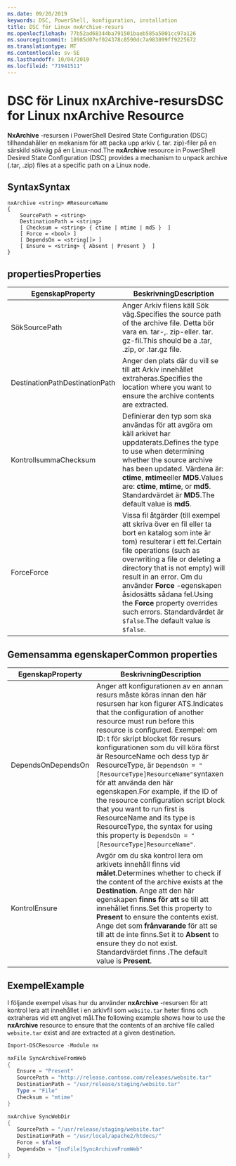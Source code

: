 ```yaml
---
ms.date: 09/20/2019
keywords: DSC, PowerShell, konfiguration, installation
title: DSC för Linux nxArchive-resurs
ms.openlocfilehash: 77b52ad68344ba791501baeb585a5001cc97a126
ms.sourcegitcommit: 18985d07ef024378c8590dc7a983099ff9225672
ms.translationtype: MT
ms.contentlocale: sv-SE
ms.lasthandoff: 10/04/2019
ms.locfileid: "71941511"
---
```

# <a name="dsc-for-linux-nxarchive-resource"></a><span data-ttu-id="0b134-103">DSC för Linux nxArchive-resurs</span><span class="sxs-lookup"><span data-stu-id="0b134-103">DSC for Linux nxArchive Resource</span></span>

<span data-ttu-id="0b134-104">**NxArchive** -resursen i PowerShell Desired State Configuration (DSC) tillhandahåller en mekanism för att packa upp arkiv (. tar. zip)-filer på en särskild sökväg på en Linux-nod.</span><span class="sxs-lookup"><span data-stu-id="0b134-104">The **nxArchive** resource in PowerShell Desired State Configuration (DSC) provides a mechanism to unpack archive (.tar, .zip) files at a specific path on a Linux node.</span></span>

## <a name="syntax"></a><span data-ttu-id="0b134-105">Syntax</span><span class="sxs-lookup"><span data-stu-id="0b134-105">Syntax</span></span>

```Syntax
nxArchive <string> #ResourceName
{
    SourcePath = <string>
    DestinationPath = <string>
    [ Checksum = <string> { ctime | mtime | md5 }  ]
    [ Force = <bool> ]
    [ DependsOn = <string[]> ]
    [ Ensure = <string> { Absent | Present }  ]
}
```

## <a name="properties"></a><span data-ttu-id="0b134-106">properties</span><span class="sxs-lookup"><span data-stu-id="0b134-106">Properties</span></span>

|<span data-ttu-id="0b134-107">Egenskap</span><span class="sxs-lookup"><span data-stu-id="0b134-107">Property</span></span> |<span data-ttu-id="0b134-108">Beskrivning</span><span class="sxs-lookup"><span data-stu-id="0b134-108">Description</span></span> |
|---|---|
|<span data-ttu-id="0b134-109">Sök</span><span class="sxs-lookup"><span data-stu-id="0b134-109">SourcePath</span></span> |<span data-ttu-id="0b134-110">Anger Arkiv filens käll Sök väg.</span><span class="sxs-lookup"><span data-stu-id="0b134-110">Specifies the source path of the archive file.</span></span> <span data-ttu-id="0b134-111">Detta bör vara en. tar-,. zip-eller. tar. gz-fil.</span><span class="sxs-lookup"><span data-stu-id="0b134-111">This should be a .tar, .zip, or .tar.gz file.</span></span> |
|<span data-ttu-id="0b134-112">DestinationPath</span><span class="sxs-lookup"><span data-stu-id="0b134-112">DestinationPath</span></span> |<span data-ttu-id="0b134-113">Anger den plats där du vill se till att Arkiv innehållet extraheras.</span><span class="sxs-lookup"><span data-stu-id="0b134-113">Specifies the location where you want to ensure the archive contents are extracted.</span></span> |
|<span data-ttu-id="0b134-114">Kontrollsumma</span><span class="sxs-lookup"><span data-stu-id="0b134-114">Checksum</span></span> |<span data-ttu-id="0b134-115">Definierar den typ som ska användas för att avgöra om käll arkivet har uppdaterats.</span><span class="sxs-lookup"><span data-stu-id="0b134-115">Defines the type to use when determining whether the source archive has been updated.</span></span> <span data-ttu-id="0b134-116">Värdena är: **ctime**, **mtime**eller **MD5**.</span><span class="sxs-lookup"><span data-stu-id="0b134-116">Values are: **ctime**, **mtime**, or **md5**.</span></span> <span data-ttu-id="0b134-117">Standardvärdet är **MD5**.</span><span class="sxs-lookup"><span data-stu-id="0b134-117">The default value is **md5**.</span></span> |
|<span data-ttu-id="0b134-118">Force</span><span class="sxs-lookup"><span data-stu-id="0b134-118">Force</span></span> |<span data-ttu-id="0b134-119">Vissa fil åtgärder (till exempel att skriva över en fil eller ta bort en katalog som inte är tom) resulterar i ett fel.</span><span class="sxs-lookup"><span data-stu-id="0b134-119">Certain file operations (such as overwriting a file or deleting a directory that is not empty) will result in an error.</span></span> <span data-ttu-id="0b134-120">Om du använder **Force** -egenskapen åsidosätts sådana fel.</span><span class="sxs-lookup"><span data-stu-id="0b134-120">Using the **Force** property overrides such errors.</span></span> <span data-ttu-id="0b134-121">Standardvärdet är `$false`.</span><span class="sxs-lookup"><span data-stu-id="0b134-121">The default value is `$false`.</span></span> |

## <a name="common-properties"></a><span data-ttu-id="0b134-122">Gemensamma egenskaper</span><span class="sxs-lookup"><span data-stu-id="0b134-122">Common properties</span></span>

|<span data-ttu-id="0b134-123">Egenskap</span><span class="sxs-lookup"><span data-stu-id="0b134-123">Property</span></span> |<span data-ttu-id="0b134-124">Beskrivning</span><span class="sxs-lookup"><span data-stu-id="0b134-124">Description</span></span> |
|---|---|
|<span data-ttu-id="0b134-125">DependsOn</span><span class="sxs-lookup"><span data-stu-id="0b134-125">DependsOn</span></span> |<span data-ttu-id="0b134-126">Anger att konfigurationen av en annan resurs måste köras innan den här resursen har kon figurer ATS.</span><span class="sxs-lookup"><span data-stu-id="0b134-126">Indicates that the configuration of another resource must run before this resource is configured.</span></span> <span data-ttu-id="0b134-127">Exempel: om ID: t för skript blocket för resurs konfigurationen som du vill köra först är ResourceName och dess typ är ResourceType, är `DependsOn = "[ResourceType]ResourceName"`syntaxen för att använda den här egenskapen.</span><span class="sxs-lookup"><span data-stu-id="0b134-127">For example, if the ID of the resource configuration script block that you want to run first is ResourceName and its type is ResourceType, the syntax for using this property is `DependsOn = "[ResourceType]ResourceName"`.</span></span> |
|<span data-ttu-id="0b134-128">Kontrol</span><span class="sxs-lookup"><span data-stu-id="0b134-128">Ensure</span></span> |<span data-ttu-id="0b134-129">Avgör om du ska kontrol lera om arkivets innehåll finns vid **målet**.</span><span class="sxs-lookup"><span data-stu-id="0b134-129">Determines whether to check if the content of the archive exists at the **Destination**.</span></span> <span data-ttu-id="0b134-130">Ange att den här egenskapen **finns för att** se till att innehållet finns.</span><span class="sxs-lookup"><span data-stu-id="0b134-130">Set this property to **Present** to ensure the contents exist.</span></span> <span data-ttu-id="0b134-131">Ange det som **frånvarande** för att se till att de inte finns.</span><span class="sxs-lookup"><span data-stu-id="0b134-131">Set it to **Absent** to ensure they do not exist.</span></span> <span data-ttu-id="0b134-132">Standardvärdet finns **.**</span><span class="sxs-lookup"><span data-stu-id="0b134-132">The default value is **Present**.</span></span> |

## <a name="example"></a><span data-ttu-id="0b134-133">Exempel</span><span class="sxs-lookup"><span data-stu-id="0b134-133">Example</span></span>

<span data-ttu-id="0b134-134">I följande exempel visas hur du använder **nxArchive** -resursen för att kontrol lera att innehållet i en arkivfil som `website.tar` heter finns och extraheras vid ett angivet mål.</span><span class="sxs-lookup"><span data-stu-id="0b134-134">The following example shows how to use the **nxArchive** resource to ensure that the contents of an archive file called `website.tar` exist and are extracted at a given destination.</span></span>

```powershell
Import-DSCResource -Module nx

nxFile SyncArchiveFromWeb
{
   Ensure = "Present"
   SourcePath = "http://release.contoso.com/releases/website.tar"
   DestinationPath = "/usr/release/staging/website.tar"
   Type = "File"
   Checksum = "mtime"
}

nxArchive SyncWebDir
{
   SourcePath = "/usr/release/staging/website.tar"
   DestinationPath = "/usr/local/apache2/htdocs/"
   Force = $false
   DependsOn = "[nxFile]SyncArchiveFromWeb"
}
```